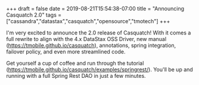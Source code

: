+++
draft = false
date = 2019-08-21T15:54:38-07:00
title = "Announcing Casquatch 2.0"
tags = ["cassandra","datastax","casquatch","opensource","tmotech"]
+++

I'm very excited to announce the 2.0 release of Casquatch! With it comes a full rewrite to align with the 4.x DataStax OSS Driver, new manual (https://tmobile.github.io/casquatch), annotations, spring integration, failover policy, and even more streamlined code.

Get yourself a cup of coffee and run through the tutorial (https://tmobile.github.io/casquatch/examples/springrest/). You'll be up and running with a full Spring Rest DAO in just a few minutes.
